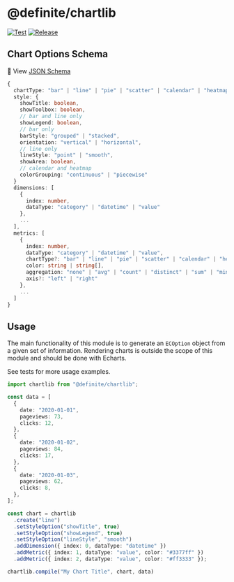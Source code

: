 # @definite/chartlib

[![Test](https://github.com/luabase/definite-chartlib/actions/workflows/test.yml/badge.svg)](https://github.com/luabase/definite-chartlib/actions/workflows/test.yml)
[![Release](https://github.com/luabase/definite-chartlib/actions/workflows/release.yml/badge.svg)](https://github.com/luabase/definite-chartlib/actions/workflows/release.yml)

## Chart Options Schema

📑 View [JSON Schema](./schema.json)

```ts
{
  chartType: "bar" | "line" | "pie" | "scatter" | "calendar" | "heatmap",
  style: {
    showTitle: boolean,
    showToolbox: boolean,
    // bar and line only
    showLegend: boolean,
    // bar only
    barStyle: "grouped" | "stacked",
    orientation: "vertical" | "horizontal",
    // line only
    lineStyle: "point" | "smooth",
    showArea: boolean,
    // calendar and heatmap
    colorGrouping: "continuous" | "piecewise"
  }
  dimensions: [
    {
      index: number,
      dataType: "category" | "datetime" | "value"
    },
    ...
  ],
  metrics: [
    {
      index: number,
      dataType: "category" | "datetime" | "value",
      chartType?: "bar" | "line" | "pie" | "scatter" | "calendar" | "heatmap",
      color: string | string[],
      aggregation: "none" | "avg" | "count" | "distinct" | "sum" | "min" | "max",
      axis?: "left" | "right"
    },
    ...
  ]
}
```

## Usage

The main functionality of this module is to generate an `ECOption` object from a given set of information. Rendering charts is outside the scope of this module and should be done with Echarts.

See tests for more usage examples.

```ts
import chartlib from "@definite/chartlib";

const data = [
  {
    date: "2020-01-01",
    pageviews: 73,
    clicks: 12,
  },
  {
    date: "2020-01-02",
    pageviews: 84,
    clicks: 17,
  },
  {
    date: "2020-01-03",
    pageviews: 62,
    clicks: 8,
  },
];

const chart = chartlib
  .create("line")
  .setStyleOption("showTitle", true)
  .setStyleOption("showLegend", true)
  .setStyleOption("lineStyle", "smooth")
  .addDimension({ index: 0, dataType: "datetime" })
  .addMetric({ index: 1, dataType: "value", color: "#3377ff" })
  .addMetric({ index: 2, dataType: "value", color: "#ff3333" });

chartlib.compile("My Chart Title", chart, data)
```
